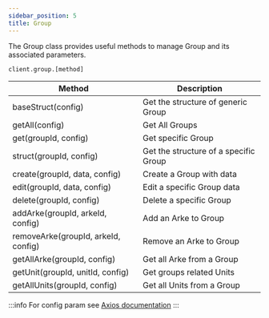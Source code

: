 ```yaml
---
sidebar_position: 5
title: Group
---
```


The Group class provides useful methods to manage Group and its associated parameters.

```shell
client.group.[method]
```

| **Method**                          | **Description**                       |
|-------------------------------------|---------------------------------------|
| baseStruct(config)                  | Get the structure of generic Group    |
| getAll(config)                      | Get All Groups                        |
| get(groupId, config)                | Get specific Group                    |
| struct(groupId, config)             | Get the structure of a specific Group |
| create(groupId, data, config)       | Create a Group with data              |
| edit(groupId, data, config)         | Edit a specific Group data            |
| delete(groupId, config)             | Delete a specific Group               |
| addArke(groupId, arkeId, config)    | Add an Arke to Group                  |
| removeArke(groupId, arkeId, config) | Remove an Arke to Group               |
| getAllArke(groupId, config)         | Get all Arke from a Group             |
| getUnit(groupId, unitId, config)    | Get groups related Units              |
| getAllUnits(groupId, config)        | Get all Units from a Group            |

:::info
For config param see [Axios documentation](https://axios-http.com/docs/req_config)
:::